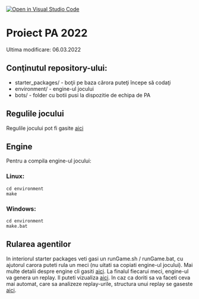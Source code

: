 [![Open in Visual Studio Code](https://classroom.github.com/assets/open-in-vscode-f059dc9a6f8d3a56e377f745f24479a46679e63a5d9fe6f495e02850cd0d8118.svg)](https://classroom.github.com/online_ide?assignment_repo_id=7438693&assignment_repo_type=AssignmentRepo)
# Proiect PA 2022

Ultima modificare: 06.03.2022

## Conţinutul repository-ului:

 - starter_packages/    - boţii pe baza cărora puteţi începe să codaţi
 - environment/         - engine-ul jocului
 - bots/                - folder cu botii pusi la dispozitie de echipa de PA

## Regulile jocului

Regulile jocului pot fi gasite [aici](https://2016.halite.io/rules_game.html)
 
## Engine

Pentru a compila engine-ul jocului:

### Linux: 
```
cd environment
make
```

### Windows:

```
cd environment
make.bat
```

## Rularea agentilor

In interiorul starter packages veti gasi un runGame.sh / runGame.bat, cu ajutorul carora puteti rula un meci (nu uitati sa copiati engine-ul jocului).
Mai multe detalii despre engine cli gasiti [aici](https://2016.halite.io/advanced_command_line.html).
La finalul fiecarui meci, engine-ul va genera un replay. Il puteti vizualiza [aici](https://2016.halite.io/local_visualizer.html). In caz ca doriti sa va faceti ceva mai automat, care sa analizeze replay-urile, structura unui replay se gaseste [aici](https://2016.halite.io/advanced_replay_file.html).
